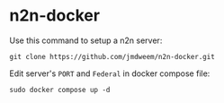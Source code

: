 # n2n-docker


Use this command to setup a n2n server:

`git clone https://github.com/jmdweem/n2n-docker.git`

Edit server's `PORT` and `Federal` in docker compose file:

`sudo docker compose up -d`
